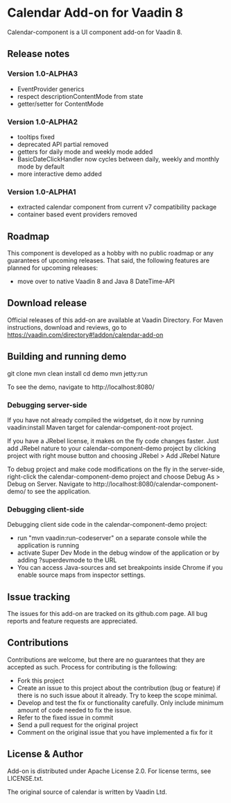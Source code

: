 # Calendar Add-on for Vaadin 8

Calendar-component is a UI component add-on for Vaadin 8.
 
## Release notes

### Version 1.0-ALPHA3
- EventProvider generics
- respect descriptionContentMode from state
- getter/setter for ContentMode

### Version 1.0-ALPHA2
- tooltips fixed
- deprecated API partial removed
- getters for daily mode and weekly mode added
- BasicDateClickHandler now cycles between daily, weekly and monthly mode by default
- more interactive demo added

### Version 1.0-ALPHA1
- extracted calendar component from current v7 compatibility package
- container based event providers removed

## Roadmap

This component is developed as a hobby with no public roadmap or any guarantees of upcoming releases. That said, the following features are planned for upcoming releases:
- move over to native Vaadin 8 and Java 8 DateTime-API 

## Download release

Official releases of this add-on are available at Vaadin Directory. For Maven instructions, download and reviews, go to https://vaadin.com/directory#!addon/calendar-add-on

## Building and running demo

git clone <url of the MyComponent repository>
mvn clean install
cd demo
mvn jetty:run

To see the demo, navigate to http://localhost:8080/

### Debugging server-side

If you have not already compiled the widgetset, do it now by running vaadin:install Maven target for calendar-component-root project.

If you have a JRebel license, it makes on the fly code changes faster. Just add JRebel nature to your calendar-component-demo project by clicking project with right mouse button and choosing JRebel > Add JRebel Nature

To debug project and make code modifications on the fly in the server-side, right-click the calendar-component-demo project and choose Debug As > Debug on Server. Navigate to http://localhost:8080/calendar-component-demo/ to see the application.

### Debugging client-side

Debugging client side code in the calendar-component-demo project:
  - run "mvn vaadin:run-codeserver" on a separate console while the application is running
  - activate Super Dev Mode in the debug window of the application or by adding ?superdevmode to the URL
  - You can access Java-sources and set breakpoints inside Chrome if you enable source maps from inspector settings.

## Issue tracking

The issues for this add-on are tracked on its github.com page. All bug reports and feature requests are appreciated. 

## Contributions

Contributions are welcome, but there are no guarantees that they are accepted as such. Process for contributing is the following:
- Fork this project
- Create an issue to this project about the contribution (bug or feature) if there is no such issue about it already. Try to keep the scope minimal.
- Develop and test the fix or functionality carefully. Only include minimum amount of code needed to fix the issue.
- Refer to the fixed issue in commit
- Send a pull request for the original project
- Comment on the original issue that you have implemented a fix for it

## License & Author

Add-on is distributed under Apache License 2.0. For license terms, see LICENSE.txt.

The original source of calendar is written by Vaadin Ltd.
